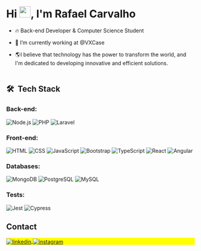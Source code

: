
<h1 align="left">Hi <img src="https://raw.githubusercontent.com/kaueMarques/kaueMarques/master/hi.gif" height="30px">, I'm Rafael Carvalho</h1>

- 🔥 Back-end Developer & Computer Science Student

- 🔭 I’m currently working at @VXCase

- 🌎I believe that technology has the power to transform the world, and I'm dedicated to developing innovative and efficient solutions.
<br><br>

## 🛠 &nbsp;Tech Stack

### Back-end: 
![Node.js](https://img.shields.io/badge/Node.js-43853D?style=for-the-badge&logo=node.js&logoColor=whit)
![PHP](https://img.shields.io/badge/PHP-777BB4?style=for-the-badge&logo=php&logoColor=white)
![Laravel](https://img.shields.io/badge/Laravel-FF2D20?style=for-the-badge&logo=laravel&logoColor=white)

### Front-end:

![HTML](https://img.shields.io/badge/HTML5-E34F26?style=for-the-badge&logo=html5&logoColor=white)
![CSS](https://img.shields.io/badge/CSS3-1572B6?style=for-the-badge&logo=css3&logoColor=white)
![JavaScript](https://img.shields.io/badge/JavaScript-323330?style=for-the-badge&logo=javascript&logoColor=F7DF1E)
![Bootstrap](https://img.shields.io/badge/Bootstrap-563D7C?style=for-the-badge&logo=bootstrap&logoColor=white)
![TypeScript](https://img.shields.io/badge/TypeScript-007ACC?style=for-the-badge&logo=typescript&logoColor=white)
![React](https://img.shields.io/badge/React-20232A?style=for-the-badge&logo=react&logoColor=61DAFB)
![Angular](https://img.shields.io/badge/AngularJS-E23237?style=for-the-badge&logo=angularjs&logoColor=white)

### Databases:
![MongoDB](https://img.shields.io/badge/MongoDB-4EA94B?style=for-the-badge&logo=mongodb&logoColor=white)
![PostgreSQL](https://img.shields.io/badge/PostgreSQL-316192?style=for-the-badge&logo=postgresql&logoColor=white)
![MySQL](https://img.shields.io/badge/MySQL-00000F?style=for-the-badge&logo=mysql&logoColor=white)

### Tests:
![Jest](https://img.shields.io/badge/Jest-323330?style=for-the-badge&logo=Jest&logoColor=white)
![Cypress](https://img.shields.io/badge/Cypress-17202C?style=for-the-badge&logo=cypress&logoColor=white)


## Contact

<p align="left" style="background:yellow">
<a href="https://linkedin.com/in/rafael-carvalho-9a3a08122/" target="_blank">
  <img align="center" src="https://img.shields.io/badge/LinkedIn-0077B5?style=for-the-badge&logo=linkedin&logoColor=white" alt="linkedin"/>
</a>
<a href="https://instagram.com/rafaelcarvalho0" target="_blank">
 <img align="center" src="https://img.shields.io/badge/Instagram-E4405F?style=for-the-badge&logo=instagram&logoColor=white" alt="instagram"/>
</a>
</p>
